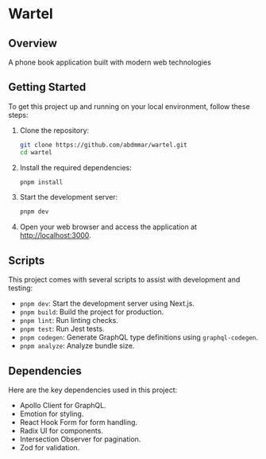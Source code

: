 # Wartel

## Overview

A phone book application built with modern web technologies

## Getting Started

To get this project up and running on your local environment, follow these steps:

1. Clone the repository:

   ```bash
   git clone https://github.com/abdmmar/wartel.git
   cd wartel
   ```

2. Install the required dependencies:

   ```bash
   pnpm install
   ```

3. Start the development server:

   ```bash
   pnpm dev
   ```

4. Open your web browser and access the application at [http://localhost:3000](http://localhost:3000).

## Scripts

This project comes with several scripts to assist with development and testing:

- `pnpm dev`: Start the development server using Next.js.
- `pnpm build`: Build the project for production.
- `pnpm lint`: Run linting checks.
- `pnpm test`: Run Jest tests.
- `pnpm codegen`: Generate GraphQL type definitions using `graphql-codegen`.
- `pnpm analyze`: Analyze bundle size.

## Dependencies

Here are the key dependencies used in this project:

- Apollo Client for GraphQL.
- Emotion for styling.
- React Hook Form for form handling.
- Radix UI for components.
- Intersection Observer for pagination.
- Zod for validation.
